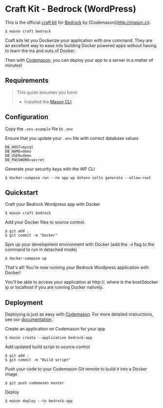 # Craft Kit - Bedrock (WordPress)
This is the official [craft kit](http://mason.ci/docs/craft-kits) for [Bedrock](https://roots.io/bedrock/) by [Codemason[(http://mason.ci). 

```
$ mason craft bedrock
```

Craft kits let you Dockerize your application with one command. They are an excellent way to ease into building Docker powered apps without having to learn the ins and outs of Docker.

Then with [Codemason](http://mason.ci), you can deploy your app to a server in a matter of minutes!

## Requirements 
> This guide assumes you have:
> - Installed the [Mason CLI](http://mason.ci/docs/installation)

## Configuration
Copy the `.env.example` file to `.env`

Ensure that you update your `.env` file with correct database values
```
DB_HOST=mysql
DB_NAME=demo
DB_USER=demo
DB_PASSWORD=secret
```

Generate your security keys with the WP CLI 
```
$ docker-compose run --rm app wp dotenv salts generate --allow-root
```

## Quickstart
Craft your Bedrock Wordpress app with Docker 
```
$ mason craft bedrock
```

Add your Docker files to source control.
```
$ git add .
$ git commit -m "Docker"
```

Spin up your development environment with Docker (add the `-d` flag to the command to run in detached mode)
``` 
$ docker-compose up
```

That's all! You're now running your Bedrock Wordpress application with Docker!

You'll be able to access your application at http://<docker-ip>, where <docker-ip> is the boot2docker ip or localhost if you are running Docker natively.

## Deployment
Deploying is just as easy with [Codemason](http://mason.ci). For more detailed instructions, see our [documentation](http://mason.ci/docs/quickstart#deploy-dreams).

Create an application on Codemason for your app
```
$ mason create --application bedrock-app
```

Add updated build script to source control
```
$ git add .
$ git commit -m "Build script"
```

Push your code to your Codemason Git remote to build it into a Docker image
```
$ git push codemason master 
```

Deploy
```
$ mason deploy --to bedrock-app
```

